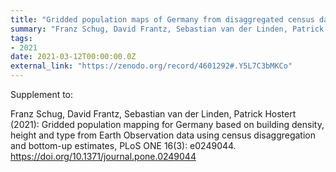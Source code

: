 ```yaml
---
title: "Gridded population maps of Germany from disaggregated census data and bottom-up estimates"
summary: "Franz Schug, David Frantz, Sebastian van der Linden, Patrick Hostert @ Zenodo"
tags:
- 2021
date: 2021-03-12T00:00:00.0Z
external_link: "https://zenodo.org/record/4601292#.Y5L7C3bMKCo"
---
```


Supplement to:

Franz Schug, David Frantz, Sebastian van der Linden, Patrick Hostert (2021): Gridded population mapping for Germany based on building density, height and type from Earth Observation data using census disaggregation and bottom-up estimates, PLoS ONE 16(3): e0249044. https://doi.org/10.1371/journal.pone.0249044
